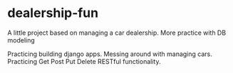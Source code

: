 dealership-fun
==============

A little project based on managing a car dealership. More practice with DB modeling

Practicing building django apps. Messing around with managing cars. Practicing Get Post Put Delete RESTful functionality.
